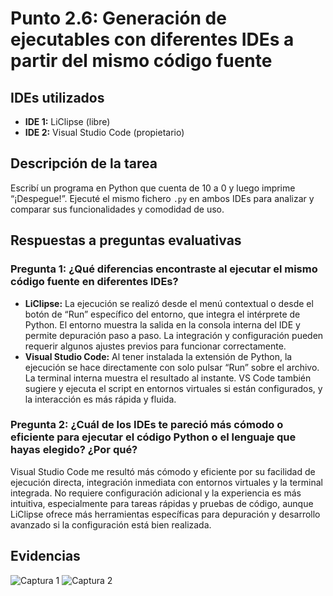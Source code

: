 # Punto 2.6: Generación de ejecutables con diferentes IDEs a partir del mismo código fuente

## IDEs utilizados
- **IDE 1:** LiClipse (libre)
- **IDE 2:** Visual Studio Code (propietario)

## Descripción de la tarea
Escribí un programa en Python que cuenta de 10 a 0 y luego imprime “¡Despegue!”. Ejecuté el mismo fichero `.py` en ambos IDEs para analizar y comparar sus funcionalidades y comodidad de uso.

## Respuestas a preguntas evaluativas

### Pregunta 1: ¿Qué diferencias encontraste al ejecutar el mismo código fuente en diferentes IDEs?
- **LiClipse:** La ejecución se realizó desde el menú contextual o desde el botón de “Run” específico del entorno, que integra el intérprete de Python. El entorno muestra la salida en la consola interna del IDE y permite depuración paso a paso. La integración y configuración pueden requerir algunos ajustes previos para funcionar correctamente.
- **Visual Studio Code:** Al tener instalada la extensión de Python, la ejecución se hace directamente con solo pulsar “Run” sobre el archivo. La terminal interna muestra el resultado al instante. VS Code también sugiere y ejecuta el script en entornos virtuales si están configurados, y la interacción es más rápida y fluida.

### Pregunta 2: ¿Cuál de los IDEs te pareció más cómodo o eficiente para ejecutar el código Python o el lenguaje que hayas elegido? ¿Por qué?
Visual Studio Code me resultó más cómodo y eficiente por su facilidad de ejecución directa, integración inmediata con entornos virtuales y la terminal integrada. No requiere configuración adicional y la experiencia es más intuitiva, especialmente para tareas rápidas y pruebas de código, aunque LiClipse ofrece más herramientas específicas para depuración y desarrollo avanzado si la configuración está bien realizada.

## Evidencias
![Captura 1](capturas/punto6_captura_1.png)
![Captura 2](capturas/punto6_captura_2.png)

